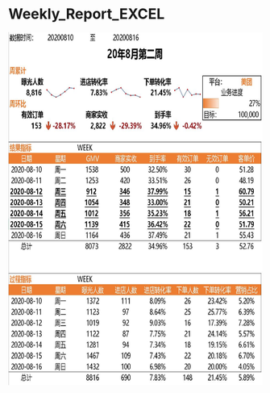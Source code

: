 # Weekly_Report_EXCEL
<img src="https://github.com/zilin0618/Weekly_Report_EXCEL/blob/main/weekly_report.JPG" width="550" height="700">
